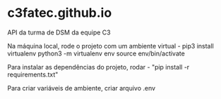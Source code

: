 # c3fatec.github.io
API da turma de DSM da equipe C3

Na máquina local, rode o projeto com um ambiente virtual - 
pip3 install virtualenv
python3 -m virtualenv env
source env/bin/activate

Para instalar as dependências do projeto, rodar -
"pip install -r requirements.txt"

Para criar variáveis de ambiente, criar arquivo .env